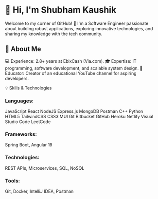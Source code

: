 <h1>👋 Hi, I'm Shubham Kaushik</h1>

Welcome to my corner of GitHub! 🚀 I'm a Software Engineer passionate about building robust applications, exploring innovative technologies, and sharing my knowledge with the tech community.

<h2>🌟 About Me</h2>
💻 Experience: 2.8+ years at EbixCash (Via.com).
🎓 Expertise: IT programming, software development, and scalable system design.
🎥 Educator: Creator of an educational YouTube channel for aspiring developers.

💡 Skills & Technologies

<h3>Languages: </h3>
JavaScript React NodeJS Express.js MongoDB Postman C++ Python HTML5 TailwindCSS CSS3 MUI Git Bitbucket GitHub Heroku Netlify Visual Studio Code LeetCode

<h3>Frameworks: </h3>
      Spring Boot, Angular 19
<h3>Technologies: </h3>
      REST APIs, Microservices, SQL, NoSQL
<h3>Tools: </h3>
      Git, Docker, IntelliJ IDEA, Postman


